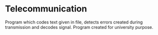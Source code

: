 # Telecommunication
Program which codes text given in file, detects errors created during transmission and decodes signal.
Program created for university purpose.
